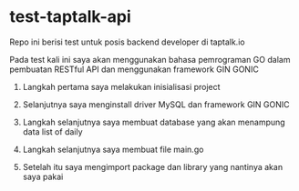 # test-taptalk-api
Repo ini berisi test untuk posis backend developer di taptalk.io

Pada test kali ini saya akan menggunakan bahasa pemrograman GO
dalam pembuatan RESTful API dan menggunakan framework GIN GONIC

1. Langkah pertama saya melakukan inisialisasi project

2. Selanjutnya saya menginstall driver MySQL dan framework GIN GONIC

3. Langkah selanjutnya saya membuat database yang akan menampung data list of daily

4. Langkah selanjutnya saya membuat file main.go

5. Setelah itu saya mengimport package dan library yang nantinya akan saya pakai